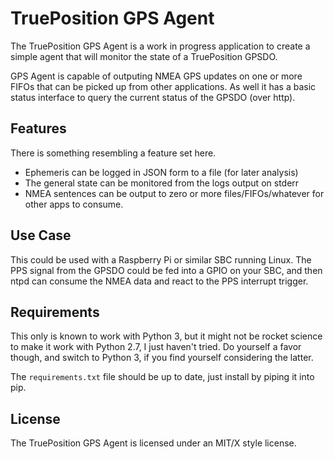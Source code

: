 # TruePosition GPS Agent

The TruePosition GPS Agent is a work in progress application to create a simple
agent that will monitor the state of a TruePosition GPSDO.

GPS Agent is capable of outputing NMEA GPS updates on one or more FIFOs that can
be picked up from other applications. As well it has a basic status interface to
query the current status of the GPSDO (over http).

## Features

There is something resembling a feature set here.

 * Ephemeris can be logged in JSON form to a file (for later analysis)
 * The general state can be monitored from the logs output on stderr
 * NMEA sentences can be output to zero or more files/FIFOs/whatever for other
   apps to consume.

## Use Case

This could be used with a Raspberry Pi or similar SBC running Linux. The PPS
signal from the GPSDO could be fed into a GPIO on your SBC, and then ntpd can
consume the NMEA data and react to the PPS interrupt trigger.

## Requirements

This only is known to work with Python 3, but it might not be rocket science
to make it work with Python 2.7, I just haven't tried. Do yourself a favor
though, and switch to Python 3, if you find yourself considering the latter.

The `requirements.txt` file should be up to date, just install by piping it
into pip.

## License

The TruePosition GPS Agent is licensed under an MIT/X style license.

